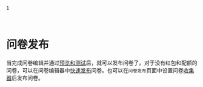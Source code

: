 ```index
1
```

```tag

```

```summary

```
# 问卷发布
当完成问卷编辑并通过[预览和测试](../06preview/concept.md)后，就可以发布问卷了。对于没有红包和配额的问卷，可以在问卷编辑器中[快速发布](./01quickPublish.md)问卷。也可以在`问卷发布`页面中设置问卷[收集器](./surveyCollector/01newCollector.md)后发布问卷。